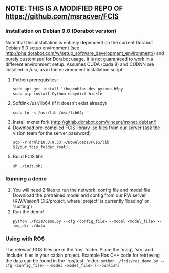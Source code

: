 ## NOTE: THIS IS A MODIFIED REPO OF https://github.com/msracver/FCIS


### Installation on Debian 9.0 (Dorabot version)
Note that this installation is entirely dependent on the current Dorabot Debian 9.0 setup environment (see http://pha.dorabot.com/w/setup_software_development_environment/) and purely customized for Dorabot usage. It is not guaranteed to work in a different environment setup.
Assumes CUDA (cuda 8) and CUDNN are installed in /usr, as in the environment installation script

1. Python prerequisites:
	```
	sudo apt-get install libopenblas-dev python-h5py
	sudo pip install Cython easydict hickle
	```
2. Softlink /usr/lib64 (if it doesn't exist already)
    ```
    sudo ln -s /usr/lib /usr/lib64;
    ```
3. Install mxnet fork (http://gitlab.dorabot.com/vincent/mxnet_debian/)
4. Download pre-compiled FCIS library .so files from our server (ask the vision team for the server password)
    ```
    scp -r drml@10.0.9.33:~/Downloads/FCIS/lib $(your_fcis_folder_root);
    ```
5. Build FCIS libs
    ```
	sh ./init.sh;
	```


### Running a demo
1. You will need 2 files to run the network: config file and model file. 
Download the pretrained model and config from our RW server (RW/Vision/FCIS/project, where 'project' is currently 'loading' or 'sorting')
2. Run the demo! 
    ```
    python ./fcis/demo.py --cfg <config_file> --model <model_file> --img_dir ./data
    ```

### Using with ROS
The relevant ROS files are in the 'ros' folder. Place the 'msg', 'srv' and 'include' files in your catkin project. Example Ros C++ code for retrieving the data can be found in the 'ros/test' folder. 
    ```
    python ./fcis/ros_demo.py --cfg <config_file> --model <model_file> [--publish]
    ```
